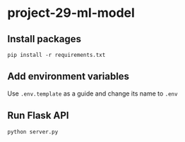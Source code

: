# project-29-ml-model

## Install packages
`pip install -r requirements.txt`

## Add environment variables
Use `.env.template` as a guide and change its name to `.env`

## Run Flask API
`python server.py`
